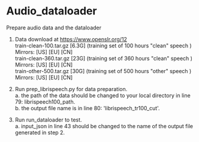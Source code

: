 # Audio_dataloader
Prepare audio data and the dataloader

1. Data download at https://www.openslr.org/12 <br>
train-clean-100.tar.gz [6.3G]   (training set of 100 hours "clean" speech )   Mirrors: [US]   [EU]   [CN]  
train-clean-360.tar.gz [23G]   (training set of 360 hours "clean" speech )   Mirrors: [US]   [EU]   [CN]  
train-other-500.tar.gz [30G]   (training set of 500 hours "other" speech )   Mirrors: [US]   [EU]   [CN]  

2. Run prep_librispeech.py for data preparation.<br>
   a. the path of the data should be changed to your local directory in line 79: librispeech100_path.<br>
   b. the output file name is in line 80: 'librispeech_tr100_cut'.

3. Run run_dataloader to test. <br>
   a. input_json in line 43 should be changed to the name of the output file generated in step 2.

